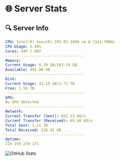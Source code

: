 # 🌐 Server Stats
## 🔍 Server Info
```yaml
CPU: Intel(R) Xeon(R) CPU E5-2699 v4 @ 1324.76MHz
CPU Usage: 5.60%
Cores: 44P | 88T
-----------------------------------
Memory:
Current Usage: 8.39 GB/503.74 GB
Available: 491.90 GB
-----------------------------------
Disk:
Current Usage: 32.15 GB/1.71 TB
Free: 1.59 TB
-----------------------------------
GPU:
No GPU detected
-----------------------------------
Network:
Current Transfer (Sent): 652.13 KB/s
Current Transfer (Received): 65.08 KB/s
Total Sent: 1.11 TB
Total Received: 226.91 GB
-----------------------------------
Uptime:
21d 15h 27m 17s
```
![GitHub Stats](https://img.shields.io/badge/Updated-2025-05-11_08:36:05-blue)